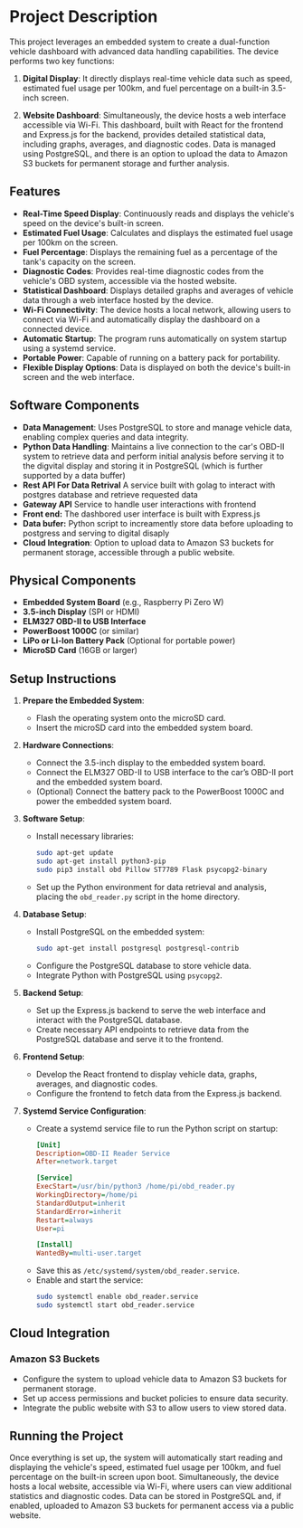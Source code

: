 # Project Description

This project leverages an embedded system to create a dual-function vehicle dashboard with advanced data handling capabilities. The device performs two key functions:

1. **Digital Display**: It directly displays real-time vehicle data such as speed, estimated fuel usage per 100km, and fuel percentage on a built-in 3.5-inch screen.
  
2. **Website Dashboard**: Simultaneously, the device hosts a web interface accessible via Wi-Fi. This dashboard, built with React for the frontend and Express.js for the backend, provides detailed statistical data, including graphs, averages, and diagnostic codes. Data is managed using PostgreSQL, and there is an option to upload the data to Amazon S3 buckets for permanent storage and further analysis.

## Features

- **Real-Time Speed Display**: Continuously reads and displays the vehicle's speed on the device's built-in screen.
- **Estimated Fuel Usage**: Calculates and displays the estimated fuel usage per 100km on the screen.
- **Fuel Percentage**: Displays the remaining fuel as a percentage of the tank's capacity on the screen.
- **Diagnostic Codes**: Provides real-time diagnostic codes from the vehicle's OBD system, accessible via the hosted website.
- **Statistical Dashboard**: Displays detailed graphs and averages of vehicle data through a web interface hosted by the device.
- **Wi-Fi Connectivity**: The device hosts a local network, allowing users to connect via Wi-Fi and automatically display the dashboard on a connected device.
- **Automatic Startup**: The program runs automatically on system startup using a systemd service.
- **Portable Power**: Capable of running on a battery pack for portability.
- **Flexible Display Options**: Data is displayed on both the device's built-in screen and the web interface.

## Software Components
- **Data Management**: Uses PostgreSQL to store and manage vehicle data, enabling complex queries and data integrity.
- **Python Data Handling**: Maintains a live connection to the car's OBD-II system to retrieve data and perform initial analysis before serving it to the digvital display and storing it in PostgreSQL (which is further supported by a data buffer)
- **Rest API For Data Retrival** A service built with golag to interact with postgres database and retrieve requested data
- **Gateway API** Service to handle user interactions with frontend
- **Front end:** The dashbored user interface is built with Express.js
- **Data bufer:** Python script to increamently store data before uploading to postgress and serving to digital disaply
- **Cloud Integration**: Option to upload data to Amazon S3 buckets for permanent storage, accessible through a public website.

## Physical Components

- **Embedded System Board** (e.g., Raspberry Pi Zero W)
- **3.5-inch Display** (SPI or HDMI)
- **ELM327 OBD-II to USB Interface**
- **PowerBoost 1000C** (or similar)
- **LiPo or Li-Ion Battery Pack** (Optional for portable power)
- **MicroSD Card** (16GB or larger)

## Setup Instructions

1. **Prepare the Embedded System**:
   - Flash the operating system onto the microSD card.
   - Insert the microSD card into the embedded system board.

2. **Hardware Connections**:
   - Connect the 3.5-inch display to the embedded system board.
   - Connect the ELM327 OBD-II to USB interface to the car’s OBD-II port and the embedded system board.
   - (Optional) Connect the battery pack to the PowerBoost 1000C and power the embedded system board.

3. **Software Setup**:
   - Install necessary libraries:
     ```bash
     sudo apt-get update
     sudo apt-get install python3-pip
     sudo pip3 install obd Pillow ST7789 Flask psycopg2-binary
     ```
   - Set up the Python environment for data retrieval and analysis, placing the `obd_reader.py` script in the home directory.

4. **Database Setup**:
   - Install PostgreSQL on the embedded system:
     ```bash
     sudo apt-get install postgresql postgresql-contrib
     ```
   - Configure the PostgreSQL database to store vehicle data.
   - Integrate Python with PostgreSQL using `psycopg2`.

5. **Backend Setup**:
   - Set up the Express.js backend to serve the web interface and interact with the PostgreSQL database.
   - Create necessary API endpoints to retrieve data from the PostgreSQL database and serve it to the frontend.

6. **Frontend Setup**:
   - Develop the React frontend to display vehicle data, graphs, averages, and diagnostic codes.
   - Configure the frontend to fetch data from the Express.js backend.

7. **Systemd Service Configuration**:
   - Create a systemd service file to run the Python script on startup:
     ```ini
     [Unit]
     Description=OBD-II Reader Service
     After=network.target

     [Service]
     ExecStart=/usr/bin/python3 /home/pi/obd_reader.py
     WorkingDirectory=/home/pi
     StandardOutput=inherit
     StandardError=inherit
     Restart=always
     User=pi

     [Install]
     WantedBy=multi-user.target
     ```
   - Save this as `/etc/systemd/system/obd_reader.service`.
   - Enable and start the service:
     ```bash
     sudo systemctl enable obd_reader.service
     sudo systemctl start obd_reader.service
     ```

## Cloud Integration

### Amazon S3 Buckets

- Configure the system to upload vehicle data to Amazon S3 buckets for permanent storage.
- Set up access permissions and bucket policies to ensure data security.
- Integrate the public website with S3 to allow users to view stored data.

## Running the Project

Once everything is set up, the system will automatically start reading and displaying the vehicle's speed, estimated fuel usage per 100km, and fuel percentage on the built-in screen upon boot. Simultaneously, the device hosts a local website, accessible via Wi-Fi, where users can view additional statistics and diagnostic codes. Data can be stored in PostgreSQL and, if enabled, uploaded to Amazon S3 buckets for permanent access via a public website.

